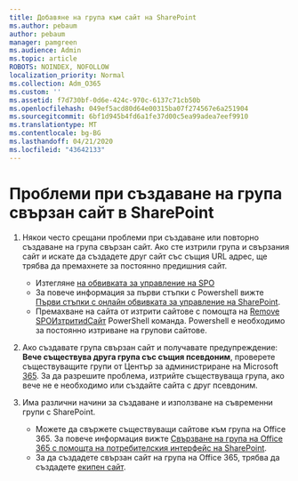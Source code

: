 ```yaml
---
title: Добавяне на група към сайт на SharePoint
ms.author: pebaum
author: pebaum
manager: pamgreen
ms.audience: Admin
ms.topic: article
ROBOTS: NOINDEX, NOFOLLOW
localization_priority: Normal
ms.collection: Adm_O365
ms.custom: ''
ms.assetid: f7d730bf-0d6e-424c-970c-6137c71cb50b
ms.openlocfilehash: 049ef5acd80d64e00315ba07f274567e6a251904
ms.sourcegitcommit: 6bf1d945b4fd6a1fe37d00c5ea99adea7eef9910
ms.translationtype: MT
ms.contentlocale: bg-BG
ms.lasthandoff: 04/21/2020
ms.locfileid: "43642133"
---
```

# <a name="issues-when-creating-a-group-connected-site-in-sharepoint"></a>Проблеми при създаване на група свързан сайт в SharePoint

1. Някои често срещани проблеми при създаване или повторно създаване на група свързан сайт.
Ако сте изтрили група и свързания сайт и искате да създадете друг сайт със същия URL адрес, ще трябва да премахнете за постоянно предишния сайт.

   - Изтегляне [на обвивката за управление на SPO](https://support.office.com/article/introduction-to-the-sharepoint-online-management-shell-c16941c3-19b4-4710-8056-34c034493429)
   - За повече информация за първи стъпки с Powershell вижте [Първи стъпки с онлайн обвивката за управление на SharePoint](https://docs.microsoft.com/powershell/module/sharepoint-online/remove-sposite).
   - Премахване на сайта от изтрити сайтове с помощта на [Remove SPOИзтритиdСайт](https://docs.microsoft.com/powershell/module/sharepoint-online/remove-sposite?view=sharepoint-ps) PowerShell команда. Powershell е необходимо за постоянно изтриване на групови сайтове.

1. Ако създавате група свързан сайт и получавате предупреждение: **Вече съществува друга група със същия псевдоним**, проверете съществуващите групи от Център за администриране на Microsoft [365](https://admin.microsoft.com/AdminPortal/Home#/groups). За да разрешите проблема, изтрийте съществуваща група, ако вече не е необходимо или създайте сайта с друг псевдоним.

1. Има различни начини за създаване и използване на съвременни групи с SharePoint.

   - Можете да свържете съществуващи сайтове към група на Office 365. За повече информация вижте [Свързване на група на Office 365 с помощта на потребителския интерфейс на SharePoint](https://docs.microsoft.com/sharepoint/dev/transform/modernize-connect-to-office365-group#connect-an-office-365-group-using-the-sharepoint-user-interface).
   - За да създадете свързан сайт на група на Office 365, трябва да създадете [екипен сайт](https://admin.microsoft.com/sharepoint).
